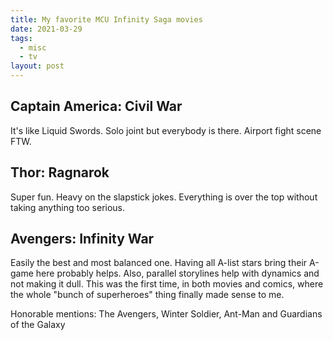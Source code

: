 ```yaml
---
title: My favorite MCU Infinity Saga movies
date: 2021-03-29
tags:
  - misc
  - tv
layout: post
---
```


## Captain America: Civil War

It's like Liquid Swords. Solo joint but everybody is there. Airport fight scene FTW.

## Thor: Ragnarok

Super fun. Heavy on the slapstick jokes. Everything is over the top without taking anything too serious.

## Avengers: Infinity War

Easily the best and most balanced one. Having all A-list stars bring their A-game here probably helps. Also, parallel storylines help with dynamics and not making it dull. This was the first time, in both movies and comics, where the whole "bunch of superheroes" thing finally made sense to me.

Honorable mentions: The Avengers, Winter Soldier, Ant-Man and Guardians of the Galaxy
